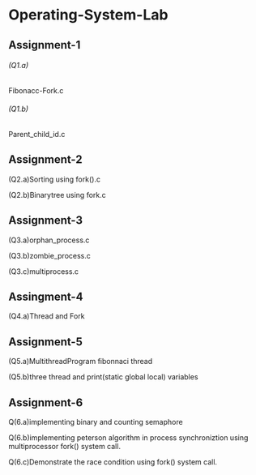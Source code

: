 # Operating-System-Lab



## Assignment-1

###### (Q1.a)   
Fibonacc-Fork.c

###### (Q1.b) 
Parent_child_id.c


## Assignment-2

(Q2.a)Sorting using fork().c

(Q2.b)Binarytree using fork.c


## Assignment-3

(Q3.a)orphan_process.c

(Q3.b)zombie_process.c

(Q3.c)multiprocess.c

## Assingment-4

(Q4.a)Thread and Fork

## Assignment-5

(Q5.a)MultithreadProgram fibonnaci thread

(Q5.b)three thread and print(static global local) variables

## Assignment-6

Q(6.a)implementing binary and counting semaphore

Q(6.b)implementing peterson algorithm in process synchroniztion using multiprocessor fork() system call.

Q(6.c)Demonstrate the race condition using fork() system call.

